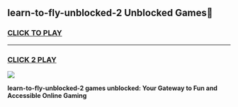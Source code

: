 
## learn-to-fly-unblocked-2 Unblocked Games👋
<h3>
<a href="https://news.freeplayer.one?title=learn-to-fly-unblocked-2&ref=16F">CLICK TO PLAY</a></h3>
<hr>

<h3>
<a href="https://news.freeplayer.one?title=learn-to-fly-unblocked-2&ref=16F">CLICK 2 PLAY</a>
  
</h3>

<a href="https://news.freeplayer.one?title=learn-to-fly-unblocked-2&ref=16F/"><img src="https://clearcache.store/games.png"></a>


**learn-to-fly-unblocked-2 games unblocked: Your Gateway to Fun and Accessible Online Gaming**
